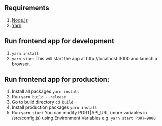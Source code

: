 ## Requirements
1. [Node.js](https://nodejs.org/en/download/)
2. [Yarn](https://yarnpkg.com/lang/en/docs/install/#mac-stable)


## Run frontend app for development
1. `yarn install`
2. `yarn start`
This will start the app at http://localhost:3000 and launch a browser.


## Run frontend app for production:
1. Install all packages `yarn install`
2. Run `yarn build --release`
3. Go to build directory `cd build`
4. Install production packages `yarn install`
5. Run `yarn start`
You can modify PORT|API_URL (more variables in /src/config.js) using Environment Variables e.g. `yarn start PORT=9000`
